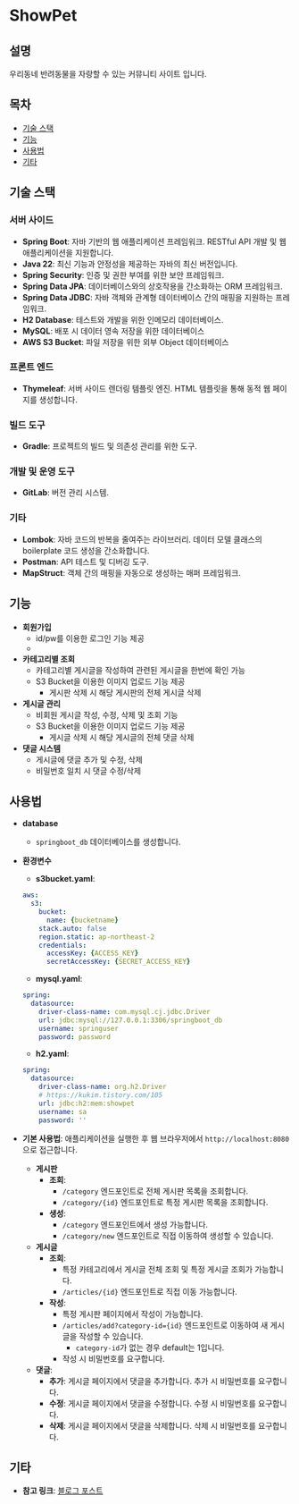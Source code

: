 # ShowPet

## 설명
우리동네 반려동물을 자랑할 수 있는 커뮤니티 사이트 입니다.

## 목차
- [기술 스택](#기술-스택)
- [기능](#기능)
- [사용법](#사용법)
- [기타](#기타)

## 기술 스택
### 서버 사이드
- **Spring Boot**: 자바 기반의 웹 애플리케이션 프레임워크. RESTful API 개발 및 웹 애플리케이션을 지원합니다.
- **Java 22**: 최신 기능과 안정성을 제공하는 자바의 최신 버전입니다.
- **Spring Security**: 인증 및 권한 부여를 위한 보안 프레임워크.
- **Spring Data JPA**: 데이터베이스와의 상호작용을 간소화하는 ORM 프레임워크.
- **Spring Data JDBC**: 자바 객체와 관계형 데이터베이스 간의 매핑을 지원하는 프레임워크.
- **H2 Database**: 테스트와 개발을 위한 인메모리 데이터베이스.
- **MySQL**: 배포 시 데이터 영속 저장을 위한 데이터베이스
- **AWS S3 Bucket**: 파일 저장을 위한 외부 Object 데이터베이스

### 프론트 엔드
- **Thymeleaf**: 서버 사이드 렌더링 템플릿 엔진. HTML 템플릿을 통해 동적 웹 페이지를 생성합니다.

### 빌드 도구
- **Gradle**: 프로젝트의 빌드 및 의존성 관리를 위한 도구.

### 개발 및 운영 도구
- **GitLab**: 버전 관리 시스템.

### 기타
- **Lombok**: 자바 코드의 반복을 줄여주는 라이브러리. 데이터 모델 클래스의 boilerplate 코드 생성을 간소화합니다.
- **Postman**: API 테스트 및 디버깅 도구.
- **MapStruct**: 객체 간의 매핑을 자동으로 생성하는 매퍼 프레임워크.

## 기능
- **회원가입**
  - id/pw를 이용한 로그인 기능 제공
  - 
- **카테고리별 조회**
  - 카테고리별 게시글을 작성하여 관련된 게시글을 한번에 확인 가능
  - S3 Bucket을 이용한 이미지 업로드 기능 제공
    - 게시판 삭제 시 해당 게시판의 전체 게시글 삭제
- **게시글 관리**
  - 비회원 게시글 작성, 수정, 삭제 및 조회 기능
  - S3 Bucket을 이용한 이미지 업로드 기능 제공
    - 게시글 삭제 시 해당 게시글의 전체 댓글 삭제
- **댓글 시스템**
  - 게시글에 댓글 추가 및 수정, 삭제 
  - 비밀번호 일치 시 댓글 수정/삭제

## 사용법
- **database**
  - `springboot_db` 데이터베이스를 생성합니다.
- **환경변수**
  - **s3bucket.yaml**:
  ``` yaml
  aws:
    s3:
      bucket:
        name: {bucketname}
      stack.auto: false
      region.static: ap-northeast-2
      credentials:
        accessKey: {ACCESS_KEY}
        secretAccessKey: {SECRET_ACCESS_KEY}
  ```
  - **mysql.yaml**:
  ```yaml
  spring:
    datasource:
      driver-class-name: com.mysql.cj.jdbc.Driver
      url: jdbc:mysql://127.0.0.1:3306/springboot_db
      username: springuser
      password: password
  ```
  - **h2.yaml**:
  ```yaml
  spring:
    datasource:
      driver-class-name: org.h2.Driver
      # https://kukim.tistory.com/105
      url: jdbc:h2:mem:showpet
      username: sa
      password: ''
  ```

- **기본 사용법**: 애플리케이션을 실행한 후 웹 브라우저에서 `http://localhost:8080`으로 접근합니다.
  - **게시판**
    - **조회**:
      - `/category` 엔드포인트로 전체 게시판 목록을 조회합니다.
      - `/category/{id}` 엔드포인트로 특정 게시판 목록을 조회합니다.
    - **생성**:
      - `/category` 엔드포인트에서 생성 가능합니다.
      - `/category/new` 엔드포인트로 직접 이동하여 생성할 수 있습니다.
  - **게시글**
    - **조회**:
      - 특정 카테고리에서 게시글 전체 조회 및 특정 게시글 조회가 가능합니다.
      - `/articles/{id}` 엔드포인트로 직접 이동 가능합니다.
    - **작성**:
      - 특정 게시판 페이지에서 작성이 가능합니다.
      - `/articles/add?category-id={id}` 엔드포인트로 이동하여 새 게시글을 작성할 수 있습니다.
        - `category-id`가 없는 경우 default는 1입니다.
      - 작성 시 비밀번호를 요구합니다.
  - **댓글**: 
    - **추가**: 게시글 페이지에서 댓글을 추가합니다. 추가 시 비밀번호를 요구합니다.
    - **수정**: 게시글 페이지에서 댓글을 수정합니다. 수정 시 비밀번호를 요구합니다.
    - **삭제**: 게시글 페이지에서 댓글을 삭제합니다. 삭제 시 비밀번호를 요구합니다.

## 기타
- **참고 링크**: [블로그 포스트](https://www.notion.so/elice-track/6-SHOWPET-2cf07fd54da84c2abbce8b3985981984?pvs=25)